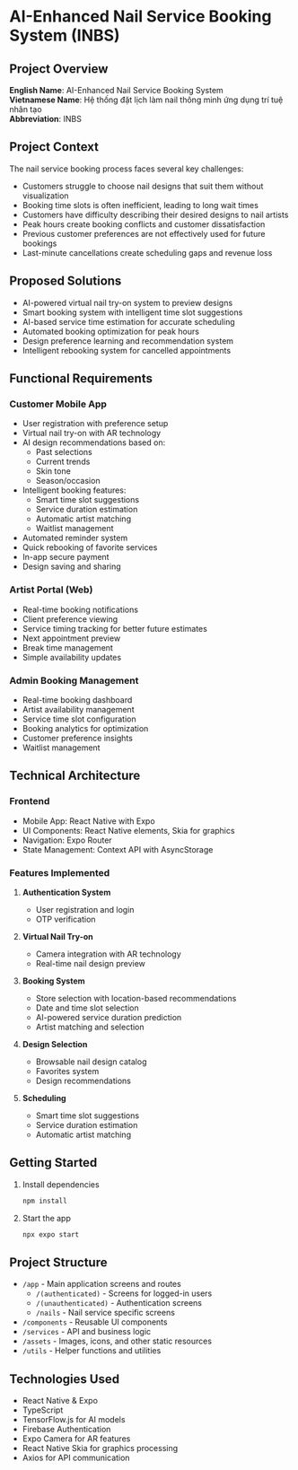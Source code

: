 # AI-Enhanced Nail Service Booking System (INBS)

## Project Overview
**English Name**: AI-Enhanced Nail Service Booking System  
**Vietnamese Name**: Hệ thống đặt lịch làm nail thông minh ứng dụng trí tuệ nhân tạo  
**Abbreviation**: INBS

## Project Context
The nail service booking process faces several key challenges:
- Customers struggle to choose nail designs that suit them without visualization
- Booking time slots is often inefficient, leading to long wait times
- Customers have difficulty describing their desired designs to nail artists
- Peak hours create booking conflicts and customer dissatisfaction
- Previous customer preferences are not effectively used for future bookings
- Last-minute cancellations create scheduling gaps and revenue loss

## Proposed Solutions
- AI-powered virtual nail try-on system to preview designs
- Smart booking system with intelligent time slot suggestions
- AI-based service time estimation for accurate scheduling
- Automated booking optimization for peak hours
- Design preference learning and recommendation system
- Intelligent rebooking system for cancelled appointments

## Functional Requirements

### Customer Mobile App
- User registration with preference setup
- Virtual nail try-on with AR technology
- AI design recommendations based on:
  - Past selections
  - Current trends
  - Skin tone
  - Season/occasion
- Intelligent booking features:
  - Smart time slot suggestions
  - Service duration estimation
  - Automatic artist matching
  - Waitlist management
- Automated reminder system
- Quick rebooking of favorite services
- In-app secure payment
- Design saving and sharing

### Artist Portal (Web)
- Real-time booking notifications
- Client preference viewing
- Service timing tracking for better future estimates
- Next appointment preview
- Break time management
- Simple availability updates

### Admin Booking Management
- Real-time booking dashboard
- Artist availability management
- Service time slot configuration
- Booking analytics for optimization
- Customer preference insights
- Waitlist management

## Technical Architecture

### Frontend
- Mobile App: React Native with Expo
- UI Components: React Native elements, Skia for graphics
- Navigation: Expo Router
- State Management: Context API with AsyncStorage

### Features Implemented
1. **Authentication System**
   - User registration and login
   - OTP verification

2. **Virtual Nail Try-on**
   - Camera integration with AR technology
   - Real-time nail design preview

3. **Booking System**
   - Store selection with location-based recommendations
   - Date and time slot selection
   - AI-powered service duration prediction
   - Artist matching and selection

4. **Design Selection**
   - Browsable nail design catalog
   - Favorites system
   - Design recommendations

5. **Scheduling**
   - Smart time slot suggestions
   - Service duration estimation
   - Automatic artist matching

## Getting Started

1. Install dependencies
   ```bash
   npm install
   ```

2. Start the app
   ```bash
   npx expo start
   ```

## Project Structure
- `/app` - Main application screens and routes
  - `/(authenticated)` - Screens for logged-in users
  - `/(unauthenticated)` - Authentication screens
  - `/nails` - Nail service specific screens
- `/components` - Reusable UI components
- `/services` - API and business logic
- `/assets` - Images, icons, and other static resources
- `/utils` - Helper functions and utilities

## Technologies Used
- React Native & Expo
- TypeScript
- TensorFlow.js for AI models
- Firebase Authentication
- Expo Camera for AR features
- React Native Skia for graphics processing
- Axios for API communication
